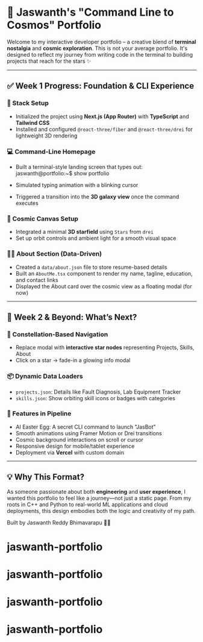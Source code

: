 # 🚀 Jaswanth's "Command Line to Cosmos" Portfolio

Welcome to my interactive developer portfolio – a creative blend of **terminal nostalgia** and **cosmic exploration**. This is not your average portfolio. It's designed to reflect my journey from writing code in the terminal to building projects that reach for the stars ✨

---

## ✅ Week 1 Progress: Foundation & CLI Experience

### 🧱 Stack Setup

- Initialized the project using **Next.js (App Router)** with **TypeScript** and **Tailwind CSS**
- Installed and configured `@react-three/fiber` and `@react-three/drei` for lightweight 3D rendering

### 💻 Command-Line Homepage

- Built a terminal-style landing screen that types out:
  jaswanth@portfolio:~$ show portfolio

- Simulated typing animation with a blinking cursor
- Triggered a transition into the **3D galaxy view** once the command executes

### 🌌 Cosmic Canvas Setup

- Integrated a minimal **3D starfield** using `Stars` from `drei`
- Set up orbit controls and ambient light for a smooth visual space

### 👨‍🎓 About Section (Data-Driven)

- Created a `data/about.json` file to store resume-based details
- Built an `AboutMe.tsx` component to render my name, tagline, education, and contact links
- Displayed the About card over the cosmic view as a floating modal (for now)

---

## 🔭 Week 2 & Beyond: What’s Next?

### 🌠 Constellation-Based Navigation

- Replace modal with **interactive star nodes** representing Projects, Skills, About
- Click on a star → fade-in a glowing info modal

### 📦 Dynamic Data Loaders

- `projects.json`: Details like Fault Diagnosis, Lab Equipment Tracker
- `skills.json`: Show orbiting skill icons or badges with categories

### 🧠 Features in Pipeline

- AI Easter Egg: A secret CLI command to launch "JasBot"
- Smooth animations using Framer Motion or Drei transitions
- Cosmic background interactions on scroll or cursor
- Responsive design for mobile/tablet experience
- Deployment via **Vercel** with custom domain

---

## 💡 Why This Format?

As someone passionate about both **engineering** and **user experience**, I wanted this portfolio to feel like a journey—not just a static page. From my roots in C++ and Python to real-world ML applications and cloud deployments, this design embodies both the logic and creativity of my path.

Built by Jaswanth Reddy Bhimavarapu 👨‍🚀
# jaswanth-portfolio
# jaswanth-portfolio
# jaswanth-portfolio
# jaswanth-portfolio
